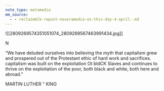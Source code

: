 ```yaml
---
note_type: metamedia
mm_source:
  - - reclaimmlk-repost-novaramedia-on-this-day-4-april-.md
---
```


![[2809269574351051074_2809269567463991434.jpg]]

N

“We have deluded
ourselves into
believing the myth
that capitalism grew
and prospered out of
the Protestant ethic
of hard work and
sacrifices.
capitalism was built
on the exploitation
Ot bIdCK Slaves and
continues to thrive
on the exploitation
of the poor, both
black and white,
both here and
abroad.”

MARTIN
LUTHER
" KING

